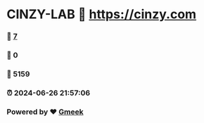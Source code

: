 # CINZY-LAB :link: https://cinzy.com 
### :page_facing_up: [7](https://cinzy.com/tag.html) 
### :speech_balloon: 0 
### :hibiscus: 5159 
### :alarm_clock: 2024-06-26 21:57:06 
### Powered by :heart: [Gmeek](https://github.com/Meekdai/Gmeek)
